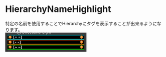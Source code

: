 # HierarchyNameHighlight

特定の名前を使用することでHierarchyにタグを表示することが出来るようになります。<br>
![Test Image 1](ss/スクリーンショット%202022-08-29%20222451.png)
